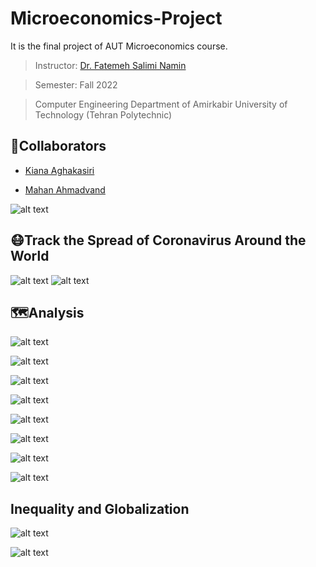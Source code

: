 # Microeconomics-Project
It is the final project of AUT Microeconomics course.
> Instructor: [Dr. Fatemeh Salimi Namin](https://sites.google.com/view/fatemehsaliminamin?pli=1)

> Semester: Fall 2022

> Computer Engineering Department of Amirkabir University of Technology (Tehran Polytechnic)

## 👥Collaborators

- [Kiana Aghakasiri](https://github.com/kianak2002)

- [Mahan Ahmadvand](https://github.com/2000mahan)

![alt text](./Images/Subject.gif)


## 😷Track the Spread of Coronavirus Around the World 
![alt text](./Images/9.gif)
![alt text](./Images/10.gif)

## 🗺Analysis
![alt text](./Images/1.png)

![alt text](./Images/2.png)

![alt text](./Images/3.png)

![alt text](./Images/4.png)

![alt text](./Images/5.png)

![alt text](./Images/6.png)

![alt text](./Images/7.png)

![alt text](./Images/8.png)

## Inequality and Globalization 

![alt text](./Images/11.png)

![alt text](./Images/12.png)
